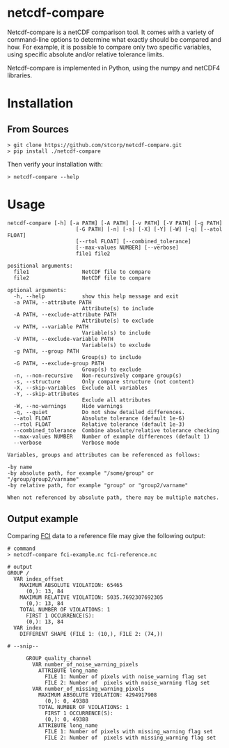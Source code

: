 # netcdf-compare

Netcdf-compare is a netCDF comparison tool. It comes with a variety of command-line options to determine what exactly should be compared and how. For example, it is possible to compare only two specific variables, using specific absolute and/or relative tolerance limits.

Netcdf-compare is implemented in Python, using the numpy and netCDF4 libraries.

# Installation
## From Sources
```
> git clone https://github.com/stcorp/netcdf-compare.git
> pip install ./netcdf-compare
```

Then verify your installation with:
```
> netcdf-compare --help 
```


# Usage

    netcdf-compare [-h] [-a PATH] [-A PATH] [-v PATH] [-V PATH] [-g PATH]
                          [-G PATH] [-n] [-s] [-X] [-Y] [-W] [-q] [--atol FLOAT]
                          [--rtol FLOAT] [--combined_tolerance]
                          [--max-values NUMBER] [--verbose]
                          file1 file2

    positional arguments:
      file1                 NetCDF file to compare
      file2                 NetCDF file to compare

    optional arguments:
      -h, --help            show this help message and exit
      -a PATH, --attribute PATH
                            Attribute(s) to include
      -A PATH, --exclude-attribute PATH
                            Attribute(s) to exclude
      -v PATH, --variable PATH
                            Variable(s) to include
      -V PATH, --exclude-variable PATH
                            Variable(s) to exclude
      -g PATH, --group PATH
                            Group(s) to include
      -G PATH, --exclude-group PATH
                            Group(s) to exclude
      -n, --non-recursive   Non-recursively compare group(s)
      -s, --structure       Only compare structure (not content)
      -X, --skip-variables  Exclude all variables
      -Y, --skip-attributes
                            Exclude all attributes
      -W, --no-warnings     Hide warnings
      -q, --quiet           Do not show detailed differences.
      --atol FLOAT          Absolute tolerance (default 1e-6)
      --rtol FLOAT          Relative tolerance (default 1e-3)
      --combined_tolerance  Combine absolute/relative tolerance checking
      --max-values NUMBER   Number of example differences (default 1)
      --verbose             Verbose mode

    Variables, groups and attributes can be referenced as follows:

    -by name
    -by absolute path, for example "/some/group" or "/group/group2/varname"
    -by relative path, for example "group" or "group2/varname"

    When not referenced by absolute path, there may be multiple matches.

## Output example

Comparing [FCI](https://www.eumetsat.int/mtg-flexible-combined-imager-fci) data to a reference file may give the following output:
```
# command
> netcdf-compare fci-example.nc fci-reference.nc
```

```
# output
GROUP /
  VAR index_offset
    MAXIMUM ABSOLUTE VIOLATION: 65465
      (0,): 13, 84
    MAXIMUM RELATIVE VIOLATION: 5035.7692307692305
      (0,): 13, 84
    TOTAL NUMBER OF VIOLATIONS: 1
      FIRST 1 OCCURRENCE(S):
      (0,): 13, 84
  VAR index
    DIFFERENT SHAPE (FILE 1: (10,), FILE 2: (74,))

# --snip--

      GROUP quality_channel
        VAR number_of_noise_warning_pixels
          ATTRIBUTE long_name
            FILE 1: Number of pixels with noise_warning flag set
            FILE 2: Number of  pixels with noise_warning flag set
        VAR number_of_missing_warning_pixels
          MAXIMUM ABSOLUTE VIOLATION: 4294917908
            (0,): 0, 49388
          TOTAL NUMBER OF VIOLATIONS: 1
            FIRST 1 OCCURRENCE(S):
            (0,): 0, 49388
          ATTRIBUTE long_name
            FILE 1: Number of pixels with missing_warning flag set
            FILE 2: Number of  pixels with missing_warning flag set

```
